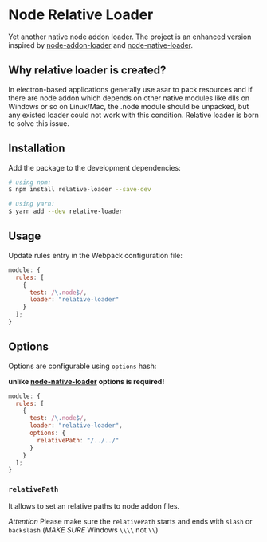 # Node Relative Loader

Yet another native node addon loader. The project is an enhanced version inspired by [node-addon-loader](https://github.com/ushu/node-addon-loader) and [node-native-loader](https://github.com/smt116/node-native-ext-loader).

## Why relative loader is created?

In electron-based applications generally use asar to pack resources and if there are node addon which depends on other native modules like dlls on Windows or so on Linux/Mac, the .node module should be unpacked, but any existed loader could not work with this condition. Relative loader is born to solve this issue.

## Installation

Add the package to the development dependencies:

```bash
# using npm:
$ npm install relative-loader --save-dev

# using yarn:
$ yarn add --dev relative-loader
```

## Usage

Update rules entry in the Webpack configuration file:

```js
module: {
  rules: [
    {
      test: /\.node$/,
      loader: "relative-loader"
    }
  ];
}
```

## Options

Options are configurable using `options` hash:

**unlike [node-native-loader](https://github.com/smt116/node-native-ext-loader) options is required!**

```js
module: {
  rules: [
    {
      test: /\.node$/,
      loader: "relative-loader",
      options: {
        relativePath: "/../../"
      }
    }
  ];
}
```
### `relativePath`

It allows to set an relative paths to node addon files.

*Attention* Please make sure the `relativePath` starts and ends with `slash` or `backslash` (*MAKE SURE* Windows `\\\\` not `\\`)
